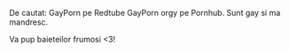 De cautat:
GayPorn pe Redtube
GayPorn orgy pe Pornhub.
Sunt gay si ma mandresc.

  Va pup baieteilor frumosi <3!
